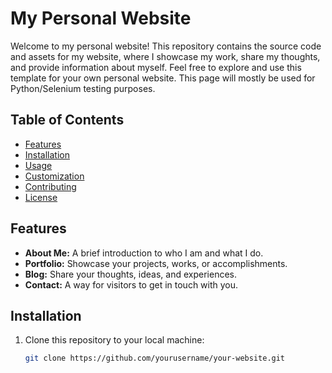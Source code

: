 # My Personal Website

Welcome to my personal website! This repository contains the source code and assets for my website, where I showcase my work, share my thoughts, and provide information about myself. Feel free to explore and use this template for your own personal website.
This page will mostly be used for Python/Selenium testing purposes.

## Table of Contents

- [Features](#features)
- [Installation](#installation)
- [Usage](#usage)
- [Customization](#customization)
- [Contributing](#contributing)
- [License](#license)

## Features

- **About Me:** A brief introduction to who I am and what I do.
- **Portfolio:** Showcase your projects, works, or accomplishments.
- **Blog:** Share your thoughts, ideas, and experiences.
- **Contact:** A way for visitors to get in touch with you.

## Installation

1. Clone this repository to your local machine:

   ```bash
   git clone https://github.com/yourusername/your-website.git
